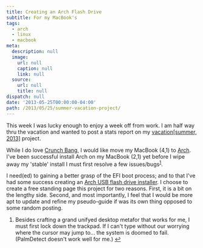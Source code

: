 ```yaml
---
title: Creating an Arch Flash Drive
subtitle: For my MacBook's
tags:
  - arch
  - linux
  - macbook
meta:
  description: null
  image:
    url: null
    caption: null
    link: null
  source:
    url: null
    title: null
dispatch: null
date: '2013-05-25T00:00:00-04:00'
path: /2013/05/25/summer-vacation-project/
---
```

This week I was lucky enough to enjoy a week off from work. I am half way thru the vacation and wanted to post a stats report on my [vacation[summer, 2013]][myLink] project.

While I do love [Crunch Bang][#!], I would like move my MacBook (4,1) to [Arch][archLinux]. I've been successful install Arch on my MacBook (2,1) yet before I wipe away my 'stable' install I must first resolve a few issues/bugs<sup id="fn1r-2013-05-25">[1]</sup>.

 I need(ed) to gaining a better grasp of the EFI boot process; and to that I've had some success creating an [Arch USB flash drive installer][myLink]. I choose to create a free standing page this project for two reasons. First, it is a bit on the lengthy side. Second, and most importantly, I feel that I would be more apt to update and refine my pseudo-guide if was its own thing opposed to some random posting.


<div class="footnotes">
<ol>
  <li id='fn1-2013-05-25'>
   <p>Besides crafting a grand unifyed desktop metafor that works for me, I must first lock down the trackpad. If I can't type without our worrying where the cursor may jump to... the system is doomed to fail. (PalmDetect doesn't work well for me.)
  <a href="#fn1r-2013-05-25">&#x21A9;&#xFE0E;</a></p></li>
</ol>
</div>

[1]: #fn1-2013-05-25


[#!]: http://crunchbang.org
[archLinux]: http://archlinux.org
[myLink]: ../pages/arch-on-flash

